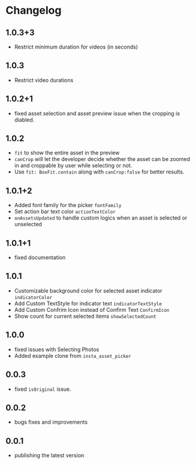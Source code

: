# Changelog
## 1.0.3+3
* Restrict minimum duration for videos (in seconds)
## 1.0.3
* Restrict video durations 

## 1.0.2+1
* fixed asset selection and asset preview issue when the cropping is diabled.

## 1.0.2
* `fit` to show the entire asset in the preview
* `canCrop` will let the developer decide whether the asset can be zoomed in and croppable by user while selecting or not.
* Use `fit: BoxFit.contain` along with `canCrop:false` for better results.

## 1.0.1+2
* Added font family for the picker `fontFamily`
* Set action bar text color `actionTextColor`
* `onAssetsUpdated` to handle custom logics when an asset is selected or unselected

## 1.0.1+1
* fixed documentation

## 1.0.1
* Customizable background color for selected asset indicator `indicatorColor` 
* Add Custom TextStyle for indicator text `indicatorTextStyle`
* Add Custom Confrim Icon instead of Confirm Text `ConfirmIcon`
* Show count for current selected items `showSelectedCount`

## 1.0.0
* fixed issues with Selecting Photos
* Added example clone from `insta_asset_picker`

## 0.0.3
* fixed `isOriginal` issue.

## 0.0.2
* bugs fixes and improvements

## 0.0.1
* publishing the latest version